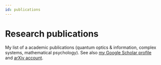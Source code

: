 ```yaml
---
id: publications
---
```


# Research publications

My list of a academic publications (quantum optics & information, complex systems, mathematical psychology).
See also [my Google Scholar profile](https://scholar.google.pl/citations?user=JUwBsPAAAAAJ) and [arXiv account](http://arxiv.org/a/migdal_p_1.html).
